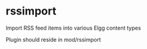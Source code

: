 rssimport
=========

Import RSS feed items into various Elgg content types

Plugin should reside in mod/rssimport